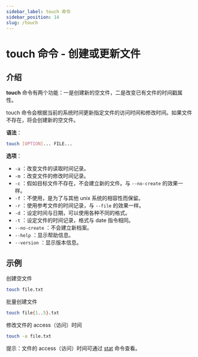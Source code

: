 ```yaml
---
sidebar_label: touch 命令
sidebar_position: 14
slug: /touch
---
```


# touch 命令 - 创建或更新文件



## 介绍

**touch** 命令有两个功能：一是创建新的空文件，二是改变已有文件的时间戳属性。

touch 命令会根据当前的系统时间更新指定文件的访问时间和修改时间。如果文件不存在，将会创建新的空文件。

**语法**：

```bash
touch [OPTION]... FILE...
```

**选项**：

- `-a` ：改变文件的读取时间记录。
- `-m` ：改变文件的修改时间记录。
- `-c` ：假如目标文件不存在，不会建立新的文件。与 `--no-create` 的效果一样。
- `-f` ：不使用，是为了与其他 unix 系统的相容性而保留。
- `-r` ：使用参考文件的时间记录，与 `--file` 的效果一样。
- `-d` ：设定时间与日期，可以使用各种不同的格式。
- `-t` ：设定文件的时间记录，格式与 date 指令相同。
- `--no-create` ：不会建立新档案。
- `--help` ：显示帮助信息。
- `--version` ：显示版本信息。



## 示例

创建空文件

```bash
touch file.txt
```

批量创建文件

```bash
touch file{1..5}.txt 
```

修改文件的 access（访问）时间

```bash
touch -a file.txt
```

提示：文件的 access（访问）时间可通过 [stat](/linux-command/stat) 命令查看。

